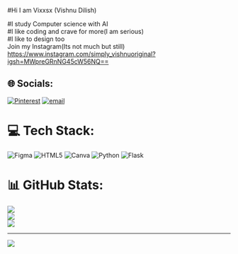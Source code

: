 #Hi I am Vixxsx (Vishnu Dilish)<br/>

#I study Computer science with AI<br/>
#I like coding and crave for more(I am serious)<br/>
#I like to design too<br/>
Join my Instagram(Its not much but still) https://www.instagram.com/simply_vishnuoriginal?igsh=MWpreGRnNG45cW56NQ==<br/>


## 🌐 Socials:
[![Pinterest](https://img.shields.io/badge/Pinterest-%23E60023.svg?logo=Pinterest&logoColor=white)](https://pinterest.com/Sugarfreeboi) [![email](https://img.shields.io/badge/Email-D14836?logo=gmail&logoColor=white)](mailto:vishnudilish@gmail.com) 

# 💻 Tech Stack:
![Figma](https://img.shields.io/badge/figma-%23F24E1E.svg?style=for-the-badge&logo=figma&logoColor=white) ![HTML5](https://img.shields.io/badge/html5-%23E34F26.svg?style=for-the-badge&logo=html5&logoColor=white) ![Canva](https://img.shields.io/badge/Canva-%2300C4CC.svg?style=for-the-badge&logo=Canva&logoColor=white) ![Python](https://img.shields.io/badge/python-3670A0?style=for-the-badge&logo=python&logoColor=ffdd54) ![Flask](https://img.shields.io/badge/flask-%23000.svg?style=for-the-badge&logo=flask&logoColor=white)
# 📊 GitHub Stats:
![](https://github-readme-stats.vercel.app/api?username=Vixxsx&theme=synthwave&hide_border=true&include_all_commits=false&count_private=false)<br/>
![](https://nirzak-streak-stats.vercel.app/?user=Vixxsx&theme=synthwave&hide_border=true)<br/>
![](https://github-readme-stats.vercel.app/api/top-langs/?username=Vixxsx&theme=synthwave&hide_border=true&include_all_commits=false&count_private=false&layout=compact)

---
[![](https://visitcount.itsvg.in/api?id=Vixxsx&icon=2&color=4)](https://visitcount.itsvg.in)

<!-- Proudly created with GPRM ( https://gprm.itsvg.in ) -->

<!-- Proudly created with GPRM ( https://gprm.itsvg.in ) -->
